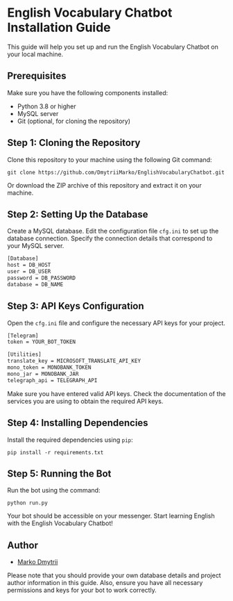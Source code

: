 # English Vocabulary Chatbot Installation Guide

This guide will help you set up and run the English Vocabulary Chatbot on your local machine.

## Prerequisites

Make sure you have the following components installed:

- Python 3.8 or higher
- MySQL server
- Git (optional, for cloning the repository)

## Step 1: Cloning the Repository

Clone this repository to your machine using the following Git command:

```
git clone https://github.com/DmytriiMarko/EnglishVocabularyChatbot.git
```

Or download the ZIP archive of this repository and extract it on your machine.

## Step 2: Setting Up the Database

Create a MySQL database. Edit the configuration file `cfg.ini` to set up the database connection. Specify the connection details that correspond to your MySQL server.

```bash
[Database]
host = DB_HOST
user = DB_USER
password = DB_PASSWORD
database = DB_NAME
```

## Step 3: API Keys Configuration

Open the `cfg.ini` file and configure the necessary API keys for your project.
```bash
[Telegram]
token = YOUR_BOT_TOKEN

[Utilities]
translate_key = MICROSOFT_TRANSLATE_API_KEY
mono_token = MONOBANK_TOKEN
mono_jar = MONOBANK_JAR
telegraph_api = TELEGRAPH_API
```

Make sure you have entered valid API keys. Check the documentation of the services you are using to obtain the required API keys.

## Step 4: Installing Dependencies

Install the required dependencies using `pip`:

```
pip install -r requirements.txt
```

## Step 5: Running the Bot

Run the bot using the command:

```
python run.py
```

Your bot should be accessible on your messenger. Start learning English with the English Vocabulary Chatbot!

## Author

- [Marko Dmytrii](https://github.com/DmytriiMarko)


Please note that you should provide your own database details and project author information in this guide. Also, ensure you have all necessary permissions and keys for your bot to work correctly.

